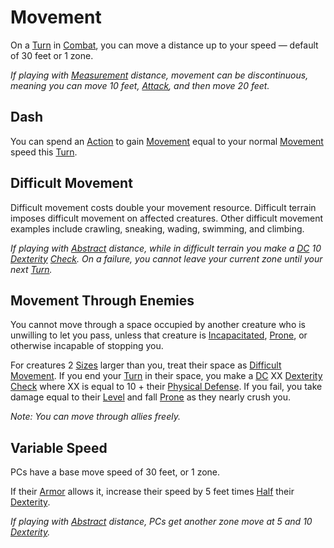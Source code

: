# Movement

On a [Turn](../Core%20Procedures/Turn.md) in [Combat](Combat.md), you can move a distance up to your speed — default of 30 feet or 1 zone.

*If playing with [Measurement](../Core%20Procedures/Geometry.md#Measurement) distance, movement can be discontinuous, meaning you can move 10 feet, [Attack](Attack.md), and then move 20 feet.*

## Dash

You can spend an [Action](../Core%20Procedures/Action.md) to gain [Movement](Movement.md) equal to your normal [Movement](Movement.md) speed this [Turn](../Core%20Procedures/Turn.md).

## Difficult Movement

Difficult movement costs double your movement resource. Difficult terrain imposes difficult movement on affected creatures. Other difficult movement examples include crawling, sneaking, wading, swimming, and climbing.

*If playing with [Abstract](../Core%20Procedures/Geometry.md#Abstract) distance, while in difficult terrain you make a [DC](../Core%20Procedures/DC.md) 10 [Dexterity](../../Player%20Characters/The%20Ability%20Scores/Dexterity.md) [Check](../Core%20Procedures/Check.md). On a failure, you cannot leave your current zone until your next [Turn](../Core%20Procedures/Turn.md).*

## Movement Through Enemies

You cannot move through a space occupied by another creature who is unwilling to let you pass, unless that creature is [Incapacitated](../Conditions/Incapacitated.md), [Prone](../Conditions/Prone.md), or otherwise incapable of stopping you.

For creatures 2 [Sizes](../Core%20Procedures/Geometry.md#Sizes) larger than you, treat their space as [Difficult Movement](#Difficult%20Movement). If you end your [Turn](../Core%20Procedures/Turn.md) in their space, you make a [DC](../Core%20Procedures/DC.md) XX [Dexterity](../../Player%20Characters/The%20Ability%20Scores/Dexterity.md) [Check](../Core%20Procedures/Check.md) where XX is equal to 10 + their [Physical Defense](../../Player%20Characters/Derived%20Statistics/Physical%20Defense.md). If you fail, you take damage equal to their [Level](../../Player%20Characters/Derived%20Statistics/Level.md) and fall [Prone](../Conditions/Prone.md) as they nearly crush you.

*Note: You can move through allies freely.*

## Variable Speed

PCs have a base move speed of 30 feet, or 1 zone.

If their [Armor](../../Items%20and%20Gear/Armor/Armor.md) allows it, increase their speed by 5 feet times [Half](../Core%20Procedures/Half.md) their [Dexterity](../../Player%20Characters/The%20Ability%20Scores/Dexterity.md).

*If playing with [Abstract](../Core%20Procedures/Geometry.md#Abstract) distance, PCs get another zone move at 5 and 10 [Dexterity](../../Player%20Characters/The%20Ability%20Scores/Dexterity.md).*

